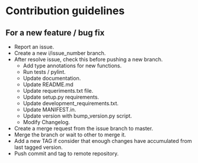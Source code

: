 # Contribution guidelines

## For a new feature / bug fix

- Report an issue.
- Create a new i/issue_number branch.
- After resolve issue, check this before pushing a new branch.
  - Add type annotations for new functions.
  - Run tests / pylint.
  - Update documentation.
  - Update README.md
  - Update requeriments.txt file.
  - Update setup.py requirements.
  - Update development_requirements.txt.
  - Update MANIFEST.in.
  - Update version with bump_version.py script.
  - Modify Changelog.
- Create a merge request from the issue branch to master.
- Merge the branch or wait to other to merge it.
- Add a new TAG if consider that enough changes have accumulated
  from last tagged version.
- Push commit and tag to remote repository.
